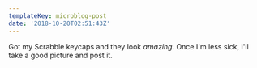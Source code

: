 ```yaml
---
templateKey: microblog-post
date: '2018-10-20T02:51:43Z'
---
```


Got my Scrabble keycaps and they look _amazing_. Once I'm less sick, I'll take a good picture and post it.


